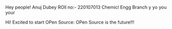 Hey people!
Anuj Dubey
ROll no:- 220107013
Chemicl Engg Branch
y
yo 
you
your

Hi!
Excited to start OPen Source:
OPen Source is the future!!!
